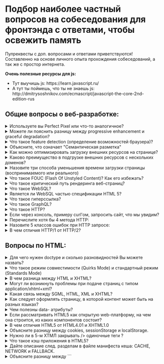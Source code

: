 # Подбор наиболее частный вопросов на собеседования для фронтэнда с ответами, чтобы освежить память

Пулреквесты с доп. вопросами и ответами приветствуются! Составленно на основе личного опыта прохождения собеседований, а так же с простор интернета.

<div>
	<b>Очень полезные ресурсы для js:</b>
	<ul>
		<li>Тут выучишь js: https://learn.javascript.ru/</li>
		<li>А тут ты поймешь, что ты не знаешь js: http://dmitrysoshnikov.com/ecmascript/javascript-the-core-2nd-edition-rus</li>
	</ul>
</div>

## Общие вопросы о веб-разработке:

<details>
<summary>Используете вы Perfect Pixel или что-то аналогичное?</summary>
<div> <br />
	Следует уточнить про допуски при верстке, 5px - 10px
</div>
</details>

<details>
<summary>Можете ли пояснить разницу между progressive enhancement и graceful degradation?</summary>
<div> <br />
	<p>graceful degradation будет пониматься как отказоустойчивость клиентских веб-интерфейсов.
	Постепенная деградация может выражаться в возможности работы при отключённом JavaScript, в достаточно аккуратном отображении интерфейса в браузере, не поддерживающем новые свойства CSS3, в адекватном отображении сайта при отключенных изображениях. В каждом из этих случаев работа пользователя с интерфейсом будет в принципе возможна, хотя и не так удобна.</p>
	<p>Что же такое progressive enhancement? Чаще всего этот термин переводят, как прогрессивное улучшение. Прогрессивное улучшение предполагает, что веб-интерфейсы должны создаваться поэтапно, циклически, от простого к сложному. На каждом из этапов должен получаться законченный веб-интерфейс, который будет лучше, красивее и удобнее предыдущего. Можно сказать, что сейчас таких этапов четыре </p>
	<ul>
		<li>«Старый-добрый-HTML»</li>
		<li>«CSS»</li>
		<li>«CSS3»</li>
		<li>«JavaScript»</li>
	</ul>
	<p>
		Источник: https://htmlacademy.ru/blog/7-progressive-enhancement
	</p>
</div>
</details>

<details>
<summary>Что такое feature detection (определение возможностей браузера)?</summary>
<div> <br />
	<p>Feature detection определяет, поддерживает ли браузер тот или иной блок кода и запускает различный код в зависимости от того, поддерживает или нет, так чтобы браузер всегда мог показать рабочий код, вместо репортов об ошибках.</p>
	<b>2 способа определения в js</b>:
	<ul>
		<li>распарсить юзер-агент, определить версию браузера и писать в коде свитчи по версии браузера</li>
		<li>Проверить наличие свойства или метода в window(dom, bom, javascript):</li>
	</ul>
</div>

```javascript
if("geolocation" in navigator) {
	navigator.geolocation.getCurrentPosition(function(position) {
	// show the location on a map, perhaps using the Google Maps API
	});
} else {
	// Give the user a choice of static maps instead perhaps
}
```

<div>
	<b>1 способ в css</b>:
	<ul>
		<li>@supports</li>
	</ul>
	<p>
		Подробней: https://developer.mozilla.org/de/Learn/Tools_and_testing/Cross_browser_testing/Feature_detection
	</p>
</div>
</details>

<details>
<summary>Объясните, что означает "Семантическая разметка"</summary>
<div> <br />
	<p>Семантическая вёрстка, или семантический HTML-код, — это подход к созданию веб-страниц на языке HTML, основанный на использовании HTML-тегов в соответствии с их семантикой (предназначением), а также предполагающий логичную и последовательную иерархию страницы. Он противопоставляется подходу, при котором написание HTML-кода определяется внешним видом веб-страницы. Для оформления веб-страниц, написанных в соответствии с семантикой, используются каскадные таблицы стилей (CSS). Стандарт HTML с самого начала включал в себя ряд семантических тегов, но большую популярность семантическая вёрстка получила после начала работ над HTML5.</p>
	<p>
		Источник: https://ru.wikipedia.org/wiki/Семантическая_вёрстка
	</p>
</div>
</details>

<details>
<summary>Как можно оптимизировать загрузку внешних ресурсов на странице?</summary>
<div> <br />
	<ul>
		<li>Уменьшите количество HTTP-запросов</li>
		<li>Используйте поддомены для параллельного скачивания</li>
		<li>Используйте кэш браузера</li>
		<li>Используйте CDN для загрузки популярных JavaScript библиотек</li>
		<li>Используйте Gzip- сжатие</li>
	</ul>
	<p>
		Подробней по каждому пункту: https://habrahabr.ru/post/137239/
	</p>
</div>
</details>

<details>
<summary>Каково преимущество в подгрузке внешних ресурсов с нескольких доменов?</summary>
<div> <br />
	<p>Cогласно спецификации HTTP/1.1 на браузеры накладываются ограничения на количество одновременно загружаемых компонентов сайта, а именно не более 2-х компонентов с одного хоста. Поэтому если на Вашем сайте много графики, то ее лучше вынести на отдельный поддомен или поддомены. Для Вас это будет один и тот же сервер, а для браузера – разные. Чем больше поддоменов Вы создадите, тем больше файлов браузер сможет одновременно загрузить и тем быстрее загрузится вся страница сайта. Вам остается лишь изменить адрес картинок на новый. Очень простой, но действенный способ.
	</p>
</div>
</details>

<details>
<summary>Назовите три способа уменьшения времени загрузки страницы (воспринимаемого или реального)</summary>
<div> <br />
	<ul>
		<li>Помещайте CSS файлы в начале страницы</li>
		<li>Помещайте javascript в конец страницы</li>
		<li>Минимизируйте css и javascript</li>
		<li>Оптимизируйте ваши изображения</li>
		<li>Не масштабируйте изображения</li>
	</ul>
	<p>
		Подробней по каждому пункту: https://habrahabr.ru/post/137239/
	</p>
</div>
</details>

<details>
<summary>Что такое FOUC (Flash Of Unstyled Content)? Как его избежать?</summary>
<div> <br />
	<p>Flash of Unstyled Content (FOUC) – это кратковременное появление неоформленных HTML-элементов в некоторых версиях браузеров – сразу же после создания визуальных элементов и до полного применения стилей CSS.</p>
	<ul>
		<li>`css {display: block}` на компонент</li>
		<li>В `<head>` инлайнится код, необходимый для показа минимум 600px высоты страницы без загрузки дополнительных стилей.</li>
	</ul>
</div>
</details>

<details>
<summary>Что такое критический путь рендеринга веб-страниц?</summary>
<div> <br />
	<p>Критический путь рендеринга – это набор минимально необходимых для начала отрисовки страницы действий, ресурсов и вычислений.</p>
	<p>Критический путь можно измерять в количестве критических ресурсов, минимальном времени загрузки (измеряется в RTT) и объеме критических ресурсов (в байтах).</p>
	<p>Для иллюстрации возьмем простейший пример: HTML страницу размером 1 кб без внешних ресурсов. Критический путь будет: 1 ресурс (HTML-документ), 1 RTT (минимально), 1 кб трафика. Однако, таких простых страниц в природе почти не встретить, поэтому покажем, как можно определять критический путь на реальных веб-страницах.</p>
	<p>
		Подробней: https://habrahabr.ru/post/262239/
	</p>
</div>
</details>

<details>
<summary>Что такое WebSQL?</summary>
<div> <br />
	<p>WebSQL DB — это API для доступа к полноценному SQL-хранилищу данных, основанному на SQLite. Впрочем, последнее обстоятельство — скорее, особенность реализации и стандартом не оговаривается, хотя диалект SQL используется именно от SQLite.</p>
	<b>Подробней:</b>
	<ul>
		<li>(en) https://developer.mozilla.org/en-US/docs/Mozilla/Tech/XPCOM/Storage</li>
		<li>https://habrahabr.ru/post/84654/</li>
		<li>(Раздел: За пределами пары ключ/значение: конкурентное видение) http://htmlbook.ru/html5/storage</li>
	</ul>
</div>
</details>

<details>
<summary>Является ли WebSQL частью спецификации HTML 5?</summary>
<div> <br />
	<p>Нет. Многие относят его к HTML 5, но WebSQL не является частью спецификации HTML 5. Спецификация основана на SQLite.</p>
	<p>
		Поддержка браузерами: https://caniuse.com/#search=websql
	</p>
</div>
</details>

<details>
<summary>Что такое гиперссылка?</summary>
<div> <br />
	<p>Часть гипертекстового документа, ссылающаяся на другой элемент (команда, текст, заголовок, примечание, изображение) в самом документе, на другой объект (файл, каталог, приложение), расположенный на локальном диске или в компьютерной сети, либо на элементы этого объекта.</p>
	<p>
		Подробней: https://ru.wikipedia.org/wiki/Гиперссылка
	</p>
</div>
</details>

<details>
<summary>Что такое GraphQL?</summary>
<div> <br />
	<p>В двух словах, GraphQL это синтаксис, который описывает как запрашивать данные, и, в основном, используется клиентом для загрузки данных с сервера. GraphQL имеет три основные характеристики:</p>
	<ul>
		<li>Позволяет клиенту точно указать, какие данные ему нужны.</li>
		<li>Облегчает агрегацию данных из нескольких источников.</li>
		<li>Использует систему типов для описания данных.</li>
	</ul>
	<p>
		Подробней: https://habrahabr.ru/post/326986/
	</p>
</div>
</details>

<details>
<summary>Что такое HTTP?</summary>
<div> <br />
	<p>Протокол передачи гипертекста (Hypertext Transfer Protocol - HTTP) это прикладной протокол для передачи гипертекстовых документов, таких как HTML. Он создан для связи между веб-браузерами и веб-серверами, хотя в принципе HTTP может использоваться и для других целей. Протокол следует классической клиент-серверной модели, когда клиент открывает соединение, создаёт запрос, а затем ждет ответа. HTTP - это stateless-протокол, то есть сервер не сохраняет никаких данных (состояние) между двумя парами "запрос-ответ". Несмотря на то, что HTTP основан на TCP/IP, он так же может использовать любой транспорт, который не теряет молча сообщения (то есть он обязан знать дошло ли сообщение до адресата).</p>
	<b>Подробней:</b>
	<ul>
		<li>https://developer.mozilla.org/ru/docs/Web/HTTP</li>
		<li>https://ru.wikipedia.org/wiki/HTTP</li>
		<li>https://habrahabr.ru/post/215117/</li>
	</ul>
</div>
</details>

<details>
<summary>Если через консоль, примеру curl'oм, запросить сайт, что мы увидим?</summary>
<div> <br />
	<p>Стандартный ответ страницы, как для браузера</p>
	<p>Еще желательно знать, как организовывается докачка файлов, после восстановления соединения.</p>
	<p>
		Подробней: https://ru.wikipedia.org/wiki/HTTP
	</p>
</div>
</details>

<details>
<summary>Перечислите хотя бы 4 метода HTTP:</summary>
<div> <br />
	<p>GET, POST, PUT, DELETE</p>
	<b>Подробней:</b>
	<ul>
		<li>https://developer.mozilla.org/ru/docs/Web/HTTP</li>
		<li>https://ru.wikipedia.org/wiki/HTTP</li>
	</ul>
</div>
</details>

<details>
<summary>Назовите 5 классов ошибок при HTTP запросе:</summary>
<div> <br />
	<ul>
		<li>1xx Информирование о процессе передачи.</li>
		<li>2xx Информирование о случаях успешного принятия и обработки запроса клиента. В зависимости от статуса, сервер может ещё передать заголовки и тело сообщения.</li>
		<li>3xx Сообщает клиенту, что для успешного выполнения операции необходимо сделать другой запрос (как правило по другому URI). Из данного класса пять кодов 301, 302, 303, 305 и 307 относятся непосредственно к перенаправлениям (редирект). Адрес, по которому клиенту следует произвести запрос, сервер указывает в заголовке Location. При этом допускается использование фрагментов в целевом URI.</li>
		<li>4xx Указание ошибок со стороны клиента. При использовании всех методов, кроме HEAD, сервер должен вернуть в теле сообщения гипертекстовое пояснение для пользователя.</li>
		<li>5xx Информирование о случаях неудачного выполнения операции по вине сервера. Для всех ситуаций, кроме использования метода HEAD, сервер должен включать в тело сообщения объяснение, которое клиент отобразит пользователю.</li>
	</ul>
	<b>Подробней:</b>
	<ul>
		<li>https://developer.mozilla.org/ru/docs/Web/HTTP</li>
		<li>https://ru.wikipedia.org/wiki/HTTP</li>
	</ul>
</div>
</details>

<details>
<summary>В чем отличия HTTP/1 от HTTP/2?</summary>
<div> <br />
	<p>Протокол HTTP/2 является бинарным. По сравнению с предыдущим стандартом изменены способы разбиения данных на фрагменты и транспортирования их между сервером и клиентом.</p>
	<p>В HTTP/2 сервер имеет право послать то содержимое, которое ещё не было запрошено клиентом. Это позволит серверу сразу выслать дополнительные файлы, которые потребуются браузеру для отображения страниц, без необходимости анализа браузером основной страницы и запрашивания необходимых дополнений.</p>
	<p>Также часть улучшений получена за счёт мультиплексирования запросов и ответов для преодоления проблемы «head-of-line blocking» протоколов HTTP 1; сжатия передаваемых заголовков и введения явной приоритезации запросов.</p>
	<p>Так же поддерживает приоритетность загрузки</p>
	<p>
		Подробней: https://ru.wikipedia.org/wiki/HTTP/2
	</p>
</div>
</details>

## Вопросы по HTML:

<details>
<summary>Для чего нужен doctype и сколько разновидностей Вы можете назвать?</summary>
<div> <br />
	<p>Элемент DOCTYPE предназначен для указания типа текущего документа — DTD (document type definition, описание типа документа). Это необходимо, чтобы браузер понимал, как следует интерпретировать текущую веб-страницу, поскольку HTML существует в нескольких версиях, кроме того, имеется XHTML (EXtensible HyperText Markup Language, расширенный язык разметки гипертекста), похожий на HTML, но различающийся с ним по синтаксису. Чтобы браузер «не путался» и понимал, согласно какому стандарту отображать веб-страницу и необходимо в первой строке кода задавать DOCTYPE.</p>
	<ul>
		<li>HTML 4.01</li>
		<li>HTML 5</li>
		<li>XHTML 1.0</li>
		<li>XHTML 1.1</li>
	</ul>
	<ul>
		<li>Подробней про то, как указывать теги для определенного Doctype: http://htmlbook.ru/html/%21doctype</li>
		<li>Хорошая полезная подробная статья: https://habrahabr.ru/post/71364/</li>
	</ul>
</div>
</details>

<details>
<summary>Что такое режим совместимости (Quirks Mode) и стандартный режим (Standards Mode)</summary>
<div> <br />
	<p>На сегодняшний день существует три режима отображения, которые используются движками разметки (layout engines) браузеров: режим совместимости (quirks mode), частично стандартный режим (almost standards mode) и стандартный режим (full standards mode). В режиме совместимости (quirks mode), разметка эмулирует нестандартное поведение браузеров Navigator 4 и Internet Explorer 5. Этот режим необходим для поддержки сайтов, созданных до начала широкого применения веб стандартов. В стандартном режиме (full standards mode) поведение браузера соответствует (будем надеяться) описанному в спецификациях HTML и CSS. В частично стандартном режиме (almost standards mode)  реализовано лишь незначительное количество так называемых "странностей" (quirks).</p>
	<p>Если вы будете пользоваться неполным тегом DOCTYPE, устаревшим его видом, или вообще забудете про него, броузер перейдет в «загадочный» (quirk) режим и будет исходить из предположения, что вы писали код страницы с ошибками и вольно отступали от стандартов, т.е. так, как писали в конце 90-ых годов.  В этом режиме броузер попытается разобрать вашу страницу по правилам обратной совместимости и выведет на экран, например, CSS так, как его вывел бы Internet Explorer 4-ой версии, а DOM будет работать так, как он работал именно в этом броузере (IE переключается в свой старый DOM, а Mozilla и Netscape 6 переключается вообще в бог знает что).</p>
	<b>Подробней</b>
	<ul>
		<li>https://developer.mozilla.org/ru/docs/Web/HTML/Quirks_Mode_and_Standards_Mode</li>
		<li>https://habrahabr.ru/post/71364/</li>
	</ul>
</div>
</details>

<details>
<summary>В чем разница между HTML и XHTML?</summary>
<div> <br />
	<ul>
		<li>XHTML - это приложение XML, которое является довольно строгим языком с угловыми скобками.</li>
		<li>HTML - это приложение SGML, которое является гораздо менее строгим языком с угловой скобкой.</li>
		<li>(XML также является применением SGML.)</li>
	</ul>
	<p>При написании кода XHTML придерживаются того же синтаксиса, который характерен для HTML. При этом разница между HTML и XHTML состоит в наборе некоторых обязательных правил.</p>
	<b>Правила XHTML следующие.</b>
	<ul>
		<li>Все теги и их атрибуты должны быть набраны в нижнем регистре (строчными символами).</li>
		<li>Значения любых атрибутов необходимо заключать в кавычки.</li>
		<li>Требуется закрывать все теги, даже такие, которым не сопоставлен закрывающий тег.</li>
		<li>Должна соблюдаться правильная вложенность тегов.</li>
		<li>Нельзя использовать сокращенные атрибуты тегов.</li>
		<li>Вместо атрибута name следует указывать id.</li>
		<li>Следует определять DTD (document type definition, описание типа документа) с помощью элемента DOCTYPE.</li>
	</ul>
	<p>
		Подробнее с примерами: http://htmlbook.ru/xhtml/sintaksis-xhtml
	</p>
</div>
</details>

<details>
<summary>Могут ли возникнуть проблемы при подаче страниц с типом application/xhtml+xml?</summary>
<div> <br />
<p>MIME (Multipurpose Internet Mail Extensions, многоцелевые расширения интернет-почты) — стандарт Интернет, является частью протокола HTTP. Задача MIME это идентификация типа содержимого документа по его заголовку. К примеру, текстовый файл имеет тип text/plain, а HTML-файл — text/html. Отправка заголовка обычно происходит на основе расширения файла веб-сервером.</p>
<p>Документы XHTML по умолчанию отправляются как text/html, что в действительности говорит о том, что мы имеем дело с HTML, а не XHTML-файлом. Чтобы задействовать возможности XHTML требуется отдавать файл с типом application/xhtml+xml. Если у вас установлен веб-сервер Apache, то вы можете сделать это через директиву AddType, добавив следующую строку в файл .htaccess, расположенный в корне сайта.</p>

`AddType application/xhtml+xml .xhtml`

<p>В данном случае мы говорим, что все файлы с расширением .xhtml отдавать как application/xhtml+xml. Если документы формируются через PHP, то можно отдавать заголовок следующим образом:</p>

`header ("Content-type: application/xhtml+xml");`

<p>Учтите, что эта строка должна идти до вывода любого текста на странице.</p>
<p>Браузер Internet Explorer до версии 8.0 включительно не поддерживает тип application/xhtml+xml и не сможет отобразить страницу, которая отдаётся с этим типом. Остальные браузеры, в том числе IE9, понимают этот тип как переход в стандартный режим.</p>
<p>Тип application/xhtml+xml необходим в случае, когда в документе применяется MathML (Mathematical Markup Language, язык математической разметки), предназначенный для добавления формул или SVG (Scalable Vector Graphics, масштабируемая векторная графика), язык разметки для создания на странице векторных рисунков. Если вы ничего не знаете об этих технологиях и пока не собираетесь их использовать, лучше отдавать документ как text/html. Это позволит охватить наибольшее количество браузеров и поисковых систем.</p>
<p>По сути, тип text/html для файлов с расширением .html или .htm настроен автоматически, поэтому не требуется предпринимать каких-либо действий для этого типа.</p>
<p>согласование содержимого для переключения между application/xhtml+xml и text/html так же, как вы описываете, не замечая проблем с поисковыми роботами. Строго говоря, вы должны учитывать значения q в заголовке accept, который указывает предпочтение пользовательского агента к каждому типу контента. Если пользовательский агент предпочитает принимать text/html, но будет принимать application/xhtml+xml в качестве альтернативы, то для обеспечения максимальной безопасности вы должны иметь страницу text/html.</p>
</div>
</details>

<details>
<summary>Какая связь между SGML, HTML, XML и XHTML?</summary>
<div> <br />
	<p>SGML (Standard generalized markup language — стандартный обобщённый язык разметки) – это стандарт, который определяет разметку документа.</p>
	<p>HTML – это язык разметки, который описывается с помощью SGML.</p>
	<p>Итак, с помощью SGML было создано DTD (определение типа документа), на которое ссылается и которого должен придерживаться HTML. Поэтому вы всегда можете найти декларацию «DOCTYPE» в начале страницы HTML, которая определяет, какое DTD будет использовать браузер при разборе кода страницы.</p>

```html
<!DOCTYPE html PUBLIC "-//W3C//DTD HTML 4.01//EN" "http://www.w3.org/TR/html4/strict.dtd">
```

<p>Разбор кода по стандарту SGML был связан с определёнными трудностями, поэтому был создан XML, чтобы облегчить эту процедуру. XML использует SGML. Например, в SGML вы должны использовать открывающие и закрывающие теги, тогда как в XML вы можете использовать самозакрывающиеся теги, которые закрываются автоматически. XHML был создан из XML и использовался в HTML 4.0. Поэтому, например, в HTML, основанном на SGML, тег недопустим, а в XHTML он допускается. Вы можете использовать XML определение документа, как показано в следующем примере:</p>

```html
<!DOCTYPE html PUBLIC "-//W3C//DTD XHTML 1.0 Transitional//EN" "http://www.w3.org/TR/xhtml1/DTD/xhtml1-transitional.dtd">
```

<p>Вкратце, SGML стоит в основе всего. Старые версии HTML основаны на SGML, а HTML 4.0 использует XHTML, построенный на основе XML.</p>
</div>
</details>

<details>
<summary>Как следует оформлять страницу, в которой контент может быть на разных языках?</summary>
<div> <br />
	<p>От гугла: https://support.google.com/webmasters/answer/182192?hl=ru</p>
</div>
</details>

<details>
<summary>Чем полезны data- атрибуты?</summary>
<div> <br />
	<p>HTML5 спроектирован с возможностью расширения данных ассоциированных с каким-либо элементом, но в то же время не обязательно имеющих определённое значение. data-* атрибуты позволяют хранить дополнительную информацию в стандартных элементах HTML, без хаков вроде нестандартных атрибутов, лишних DOM-свойств или Node.setUserData().</p>
	<b>Синтаксис HTML</b>

```html
<article
	id="electriccars"
	data-columns="3"
	data-index-number="12314"
	data-parent="cars">
</article>
```

<b>Доступ в JavaScript</b>

```javascript
var article = document.getElementById('electriccars');
article.dataset.columns // "3"
article.dataset.indexNumber // "12314"
article.dataset.parent // "cars"
```

<b>Доступ в CSS</b>

```css
article::before {
	content: attr(data-parent);
}
```

<p>
	Подробнее: https://developer.mozilla.org/ru/docs/Web/Guide/HTML/Using_data_attributes
</p>
</div>
</details>

<details>
<summary>Если рассматривать HTML5 как открытую web-платформу, на чем она строится, из каких компонентов состоит?</summary>
<div> <br />
	<p>HTML5 (англ. HyperText Markup Language, version 5) — язык для структурирования и представления содержимого всемирной паутины. Это пятая версия HTML. Хотя стандарт был завершён (рекомендованная версия к использованию) только в 2014 году (предыдущая, четвёртая, версия опубликована в 1999 году), ещё с 2013 года[4] браузерами оперативно осуществлялась поддержка, а разработчиками — использование рабочего стандарта (англ. HTML Living Standard). Цель разработки HTML5 — улучшение уровня поддержки мультимедиа-технологий с одновременным сохранением обратной совместимости, удобочитаемости кода для человека и простоты анализа для парсеров.</p>
	<p>Во всемирной паутине долгое время использовались стандарты HTML 4.01, XHTML 1.0 и XHTML 1.1. Веб-страницы на практике оказывались свёрстаны с использованием смеси особенностей, представленных различными спецификациями, включая спецификации программных продуктов, например веб-браузеров, а также сложившихся общеупотребительных приёмов. HTML5 был создан как единый язык разметки, который мог бы сочетать синтаксические нормы HTML и XHTML. Он расширяет, улучшает и рационализирует разметку документов, а также добавляет единый API для сложных веб-приложений.</p>
	<p>В HTML5 реализовано множество новых синтаксических особенностей. Например, элементы <b>video</b>, <b>audio</b> и <b>canvas</b>, а также возможность использования SVG и математических формул. Эти новшества разработаны для упрощения создания и управления графическими и мультимедийными объектами в сети без необходимости использования сторонних API и плагинов. Другие новые элементы, такие как <b>section</b>, <b>article</b>, <b>header</b> и <b>nav</b>, разработаны для того, чтобы обогащать семантическое содержимое документа (страницы). Новые атрибуты были введены с той же целью, хотя ряд элементов и атрибутов был удалён. Некоторые элементы, например a, menu и cite, были изменены, переопределены или стандартизированы. API и DOM стали основными частями спецификации HTML5. HTML5 также определяет некоторые особенности обработки ошибок вёрстки, поэтому синтаксические ошибки должны рассматриваться одинаково всеми совместимыми браузерами.</p>
	<p>
		Подробнее: https://ru.wikipedia.org/wiki/HTML5
	</p>
</div>
</details>

<details>
<summary>В чем отличия HTML5 от HTML4.01 и XHTML1.0</summary>
<div>
	<br />
	<p>Ниже представлен список отличий(не все):</p>
	<ul>
		<li>Изменён синтаксис</li>
		<li>Встраивание SVG и MathML в text/html</li>
		<li>Новые элементы: 

```<article>, <aside>, <audio>, <canvas>, <command>, <datalist>, <details>, <embed>, <figcaption>, <figure>, <footer>, <header>, <hgroup>, <keygen>, <main>, <mark>, <meter>, <nav>, <output>, <progress>, <rp>, <rt>, <ruby>, <section>, <source>, <summary>, <time>, <video>, <wbr>```

</li>
	<li>Новые компоненты ввода: 

```date/time, email, url, search, number, range, tel, color```

</li>
	<li>Новые атрибуты: charset (в <b>meta</b>), async (в script)</li>
	<li>Глобальные атрибуты, которые могут быть применены ко всем элементам: id, tabindex, hidden, data-* (пользовательские атрибуты данных)</li>
	<li>Элементы, которые будут исключены: 

```<acronym>, <applet>, <basefont>, <big>, <center>, <dir>, <font>, <frame>, <frameset>, <isindex>, <noframes>, <strike>, <tt>```

</li>
	</ul>
	<p>
		Подробнее: https://ru.wikipedia.org/wiki/HTML5
	</p>
</div>
</details>

<details>
<summary>Объясните разницу между cookies, sessionStorage и localStorage.</summary>
<div>
	<br />
	<ul>
		<li> 
			<b>LocalStorage</b>
			<br />
			<b>Плюсы:</b>
			<ul>
				<li>Веб-хранилище можно рассматривать упрощенно как усовершенствование файлов cookie, обеспечивая гораздо большую емкость хранилища. Если вы посмотрите исходный код Mozilla, мы увидим, что 5120KB (5 МБ), равный 2,5 миллионам символов в Chrome), является размером хранилища по умолчанию для весь домен. Это дает вам значительно больше возможностей для работы, чем обычный cookie 4 КБ.</li>
				<li>Данные не отправляются обратно на сервер для каждого HTTP-запроса (HTML, изображения, JavaScript, CSS и т.д.) - уменьшение количества трафика между клиентом и сервером.</li>
				<li>Данные, хранящиеся в localStorage, сохраняются до явного удаления. Сделанные изменения сохраняются и доступны для всех текущих и будущих посещений сайта.</li>
			</ul>
			<b>Минусы:</b>
			<ul>
				<li>Он работает в политике одного и того же происхождения. Таким образом, сохраненные данные будут доступны только в том же месте.</li>
			</ul>
		</li>
		<li>
			<b>Cookies</b>
			<br />
			<b>Плюсы:</b>
			<ul>
				<li>По сравнению с другими, ничего.</li>
			</ul>
			<b>Минусы:</b>
			<ul>
				<li>Предел 4Kб предназначен для всего файла cookie, включая имя, значение, дату истечения срока годности и т.д. Чтобы поддерживать большинство браузеров, держите имя менее 4000 байт и общий размер файла cookie под 4093 байтами.</li>
				<li>Данные отправляются обратно на сервер для каждого HTTP-запроса (HTML, изображения, JavaScript, CSS и т.д.) - увеличение количества трафика между клиентом и сервером.</li>
			</ul>
			<b>Обычно допустимы следующие действия:</b>
			<ul>
				<li>300 файлов cookie</li>
				<li>4096 байт для каждого файла cookie</li>
				<li>20 файлов cookie для каждого домена</li>
				<li>81920 байт для каждого домена (задано 20 файлов cookie максимального размера 4096 = 81920 байт.)</li>
			</ul>
		</li>
		<li>
			<b>sessionStorage</b>
			<br />
			<b>Плюсы:</b>
			<ul>
				<li>Он похож на localStorage.</li>
				<li>Изменения доступны только для каждого окна (или вкладки в браузерах, таких как Chrome и Firefox). Сделанные изменения сохраняются и доступны для текущей страницы, а также для будущих посещений сайта в том же окне. Когда окно закрыто, хранилище удаляется.</li>
			</ul>
			<b>Минусы:</b>
			<ul>
				<li>Данные доступны только внутри окна/вкладки, в котором он был установлен.</li>
				<li>Данные не сохраняются, т.е. будут потеряны после закрытия окна/вкладки.</li>
				<li>Подобно localStorage, работает в политике одинакового происхождения. Таким образом, сохраненные данные будут доступны только в том же месте.</li>
			</ul>
		</li>
	</ul>
	<b>Подробней:</b>
	<ul>
		<li>LocalStorage: https://developer.mozilla.org/ru/docs/Web/API/Window/localStorage</li>
		<li>Cookies: https://developer.mozilla.org/ru/docs/Web/HTTP/Куки</li>
		<li>SessionStorage: https://developer.mozilla.org/ru/docs/Web/API/Window/sessionStorage</li>
	</ul>
</div>
</details>

<details>
<summary>Нужно ли в 5-м ХТМЛ закрывать /> одиночные теги ?</summary>
<div>
	<br />
	<p>По спецификации - не нужно. Закрывающие слэши предполагаются в XHTML, а в HTML (любой версии) они не нужны.</p>
	<p>По здравому смыслу - тоже не нужно. Валидатор w3c так же не ругается.</p>
</div>
</details>

<details>
<summary>Что такое кэш приложения в HTML5?</summary>
<div>
	<br />
	<p>Доступность в оффлайне становится всё более важной для веб-приложений. Да, все браузеры имеют механизмы кэширования, но они ненадежны и работают не всегда ожидаемо. HTML5 устраняет некоторые из этих неприятностей с помощью интерфейса ApplicationCache.</p>
	<p>Использование интерфейса кэша даёт вашему приложению три преимущества:</p>
	<ul>
		<li>автономный просмотр — пользователи могут исследовать ваш сайт целиком, когда они находятся в оффлайне;</li>
		<li>скорость — ресурсы кэшируются локально, поэтому загружаются быстрее;</li>
		<li>снижение нагрузки на сервер — браузер загружает с сервера только изменённые ресурсы.</li>
		<li>Кэш приложения (или AppCache) позволяет разработчику указать, какие файлы браузер должен кэшировать и сделать доступными для оффлайновых пользователей. Ваше приложение будет работать корректно, даже если пользователь нажимает кнопку «Обновить», находясь в автономном режиме.</li>
	</ul>
	<p>
		Подробней, как настроить и обновлять: http://htmlbook.ru/blog/rukovodstvo-po-ispolzovaniyu-kesha-prilozheniya
	</p>
</div>
</details>

<details>
<summary>Дайте описание след. разделам в файле манифеста кеша: CACHE, NETWORK и FALLBACK.</summary>
<div>
	<br />
	<ul>
		<li>CACHE - Это стандартный раздел для записи. Файлы, перечисленные в этом блоке (или сразу после  CACHE MANIFEST) будут явно кэшированы после того как они скачаны в первый раз.</li>
		<li>NETWORK - Файлы, перечисленные в этом разделе, это ресурсы, которые требуют подключения к серверу. Все запросы к этим ресурсам идут в обход кэша, даже если пользователь находится в оффлайне. Можно использовать * для задания шаблона.</li>
		<li>FALLBACK Дополнительный раздел указывает резервные страницы, если ресурс недоступен. Первый URL является ресурсом, второй резервом. Оба адреса должны быть относительны и быть в том же месте, что и файл манифеста. Можно использовать * для задания шаблона.</li>
	</ul>
	<p>
		Подробней, как настроить и обновлять: http://htmlbook.ru/blog/rukovodstvo-po-ispolzovaniyu-kesha-prilozheniya
	</p>
</div>
</details>

<details>
<summary>Объясните разницу между ```<script>, <script async> и <script defer>```</summary>
<div>	
	<br />
	<b>Просто script с src:</b>
	<br />
	<ul>
		<li>Получить страницу HTML (например, index.html)</li>
		<li>Начните синтаксический анализ HTML</li>
		<li>Парсер встречает тег ```<script>```, ссылающийся на внешний файл script.</li>
		<li>Браузер запрашивает файл script. Между тем, синтаксический анализатор блокирует и останавливает анализ другого HTML на вашей странице.</li>
		<li>Через некоторое время загрузится и затем выполняется script.</li>
		<li>Парсер продолжает анализировать остальную часть HTML-документа.</li>
	</ul>
	<p>
		<b>async</b>: Поддерживается всеми браузерами, кроме IE9-. Скрипт выполняется полностью асинхронно. То есть, при обнаружении ```<script async src="...">``` браузер не останавливает обработку страницы, а спокойно работает дальше. Когда скрипт будет загружен – он выполнится.
	</p>
	<p>
		<b>defer</b>: Поддерживается всеми браузерами, включая самые старые IE. Скрипт также выполняется асинхронно, не заставляет ждать страницу, но есть два отличия от async.
	</p>
	<p>
		Первое – браузер гарантирует, что относительный порядок скриптов с defer будет сохранён.
	</p>
	<p>
		Второе отличие – скрипт с defer сработает, когда весь HTML-документ будет обработан браузером.
	</p>
	<p>
		Подробнее: https://learn.javascript.ru/external-script#асинхронные-скрипты-defer-async
	</p>
</div>
</details>

<details>
<summary>Какое будет поведение ```<script async defer>```?</summary>
<div>
	<br />
	<p>При одновременном указании async и defer в современных браузерах будет использован только async, в IE9- – только defer (не понимает async).</p>
	<p>
		Подробнее: https://learn.javascript.ru/external-script#асинхронные-скрипты-defer-async
	</p>
</div>
</details>

<details>
<summary>Что такое прогрессивный рендеринг?</summary>
<div>
	<br />
	<p> Прогрессивное рендеринг - это имя, данное методам, используемым для рендеринга содержимого для отображения как можно быстрее. Раньше он был гораздо более распространенным в дни перед широкополосным доступом в Интернет, но он по-прежнему полезен в современном развитии, поскольку мобильные соединения данных становятся все более популярными (и ненадежными!)</p>
	<b>Примеры таких методов:</b>
	<ul>
		<li>Ленивая загрузка изображений, где (как правило) некоторые javascript загружают изображение, когда оно попадает в окно просмотра браузеров, вместо загрузки всех изображений при загрузке страницы.</li>
		<li>Приоритет видимого содержимого (или выше рендеринга сложения), где вы включаете только минимальные css/content/скрипты, необходимые для количества страницы, которая будет отображаться в чтобы браузер отображался как можно быстрее, вы можете использовать отложенный javascript (domready/load) для загрузки других ресурсов и контента.</li>
	</ul>
	<b>Подробнее:</b>
	<ul>
		<li>Совсем глубоко: https://habrahabr.ru/post/210558/</li>
		<li>Как рендерит: https://habrahabr.ru/post/224187/</li>
		<li>https://stackoverflow.com/questions/33651166/what-is-progressive-rendering</li>
	</ul>
</div>
</details>

<details>
<summary>Что такое meta теги?</summary>
<div>
	<br />
	<p>```<meta>``` определяет метатеги, которые используются для хранения информации предназначенной для браузеров и поисковых систем. Например, механизмы поисковых систем обращаются к метатегам для получения описания сайта, ключевых слов и других данных. Разрешается использовать более чем один метатег, все они размещаются в контейнере ```<head>```. Как правило, атрибуты любого метатега сводятся к парам «имя=значение», которые определяются ключевыми словами content, name или http-equiv.</p>
	<b>Аттрибуты:</b>
	<ul>
		<li>charset: Задает кодировку документа.</li>
		<li>content: Устанавливает значение атрибута, заданного с помощью name или http-equiv.</li>
		<li>http-equiv: Предназначен для конвертирования метатега в заголовок HTTP.</li>
		<li>name: Имя метатега, также косвенно устанавливает его предназначение.</li>
	</ul>
	<p>
		Подробнее об аттрибутах: http://htmlbook.ru/html/META
	</p>
</div>
</details>

<details>
<summary>Как можно с помощью meta-тега, указать HTTP - заголовок?</summary>
<div>
	<br />

`<meta http-equiv="Content-Type" content="text/html" />`

<p>
	Много подброней: https://ru.wikipedia.org/wiki/Метатеги
</p>
</div>
</details>

<details>
<summary>Расскажите о meta-теге с name=viewport</summary>
<div>
	<br />
	<p>Типичный сайт, оптимизированный для мобильных устройств, содержит следующий мета-тег:</p>

```html
<meta name="viewport" content="width=device-width, initial-scale=1">
```

<p>Свойство width определяет размер окна просмотра. Он может быть установлен на определенное количество пикселей, скажем,width=600 или на специальное значение device-width, которое означает ширину экрана в пикселях CSS в масштабе 100%. (Есть также соответствующие значения height и device-height, которые могут быть полезны для страниц с элементами, которые изменяют размер или положение на основе высоты окна просмотра).</p>
<p>Свойство initial-scale контролирует уровень масштабирования при первой загрузке страницы. Свойства maximum-scale, minimum-scale и user-scalable определяют, как пользователям разрешено увеличивать или уменьшать страницу.</p>
<p>"user-scalable=no" запрещается любое масштабирование</p>
<p>
	Подброней: https://developer.mozilla.org/ru/docs/Mozilla/Mobile/Viewport_meta_tag
</p>
</div>
</details>

<details>
<summary>Какие теги практически обязательно должны быть в ```head```?</summary>
<div>
	<br />

```html
<meta charset="utf-8">
<meta http-equiv="x-ua-compatible" content="ie=edge"> <!-- Use the content="ie-edge" tag if your project
    supports Internet Explorer prior to version 11. -->
<meta name="viewport" content="width=device-width, initial-scale=1, shrink-to-fit=no">
<title>Page Title</title>
```

<p>
	Много больше информации о том, что должно быть в head: https://gethead.info/
</p>
</div>
</details>

<details>
<summary>Есть ли разница: `meta charset="utf-8"` и `meta http-equiv="Content-Type" content="text/html; charset=utf-8"`?</summary>
	<p>В HTML5 они эквивалентны</p>
	<p>Используйте ```meta charset="utf-8"``` для веб-браузеров при использовании HTML5.</p>
	<p>Используйте ```meta http-equiv="Content-Type" content="text/html; charset=utf-8"``` при использовании HTML4 или XHTML или для устаревших парсеров dom, например DOMDocument в php</p>
</details>

<details>
<summary>Как сделать чтобы все гиперссылки сайта открывались в новом окне, т.е чтобы по умолчанию использовался `target="_blank"`?</summary>
<div>
	<br />
	<p>Нужно в области head прописать тег base с атрибутом `target="_blank"`:</p>

```html
<head><base target=”_blank”></head>
```

</div>
</details>

<details>
<summary>А как теперь быть, если какую-то из гиперссылок я захочу открыть в этом же окне, т.е. не создавая новое?</summary>
<div>
	<br />
	<p>В тег `a` этой ссылки вам уже нужно будет добавить атрибут `target="_self"`, ибо по умолчанию сейчас у нас используется `target="_blank"`</p>
</div>
</details>

<details>
<summary>Что такое абсолютная и относительная ссылка?</summary>
<div>
	<br />
	<ul>
		<li>

`<a href=”http://google.com/example.html”>Абсолютная ссылка</a>`

</li>
		<li>

`<a href=”../../example.html”>Относительная ссылка</a>`

</li>
	</ul>
</div>
</details>

<details>
<summary>Какие новые элементы форм введены в HTML 5?</summary>
<div>
	<br />
	<b>В HTML 5 введены десять новых важных элементов форм:</b>
	<ul>
		<li>Color;</li>
		<li>Date;</li>
		<li>Datetime-local;</li>
		<li>Email;</li>
		<li>Time;</li>
		<li>Url;</li>
		<li>Range;</li>
		<li>Telephone;</li>
		<li>Number;</li>
		<li>Search;</li>
	</ul>
</div>
</details>

<details>
<summary>Что такое элемент datalist в HTML 5?</summary>
<div>
	<br />
	<p>Элемент datalist в HTML 5 помогает реализовать функцию автозаполнения в поле для ввода.</p>

```html
<input list="Country">
<datalist id="Country">
	<option value="India">
	<option value="Italy">
	<option value="Iran">
	<option value="Israel">
	<option value="Indonesia">
</datalist>
```

<p>
	Подробней: https://developer.mozilla.org/en-US/docs/Web/HTML/Element/datalist
</p>
</div>
</details>

<details>
<summary>Что такое элемент output в HTML 5?</summary>
<div>
	<br />
	<p>Элемент output требуется, когда вы хотите отобразить сумму двух введённых чисел в виде текста. Например, у вас есть два поля для ввода и вы хотите сложить числа из этих двух полей и отобразить их сумму в виде текста. Ниже приведён пример использования элемента output в HTML 5:</p>

```html
<form onsubmit="return false" oninput="o.value = parseInt(a.value) + parseInt(b.value)">
	<input name="a" type="number"> +
	<input name="b" type="number"> =
	<output name="o" />
</form>
```

<p>Вы можете заменить «parseInt» на «valueAsNumber» для простоты. Также вы можете использовать атрибут «for» элемента output для повышения читаемости.</p>

```html
<output name="o" for="a b"></output>
```

<p>
	Подробней: http://htmlbook.ru/blog/element-output
</p>
</div>
</details>

<details>
<summary>Что такое свойство valueAsNumber?</summary>
<div>
	<br />
	<p>В HTML5 представлено свойство JavaScript valueAsNumber для полей формы (в частности: number, date, range). Оно возвращает значение в виде числа, а не строки, то есть нам больше не нужно использовать parseInt или parseFloat, и оператор + складывает, а не склеивает.</p>

```html
<form onsubmit="return false" oninput="o.value = a.valueAsNumber + b.valueAsNumber">
	<input name="a" id="a" type="number" step="any"> +
	<input name="b" id="b" type="number" step="any"> =
	<output name="o" for="a b"></output>
</form>
```

<p>
	Подробней: http://htmlbook.ru/blog/element-output
</p>
</div>
</details>

<details>
<summary>Что такое SVG?</summary>
<div>
	<br />
	<p>язык разметки масштабируемой векторной графики, созданный Консорциумом Всемирной паутины (W3C) и входящий в подмножество расширяемого языка разметки XML, предназначен для описания двумерной векторной и смешанной векторно/растровой графики в формате XML. Поддерживает как неподвижную, так и анимированную интерактивную графику — или, в иных терминах, декларативную и скриптовую.</p>
	<p>
		Подробней: https://ru.wikipedia.org/wiki/SVG
	</p>
</div>
</details>

<details>
<summary>Что такое canvas в HTML 5?</summary>
<div>
	<p>Это HTML элемент, использующийся для рисования графики средствами языков программирования (обычно это JavaScript). Он может, к примеру, использоваться для рисования графов, создания коллажей или простой (и не очень) анимации. Изображения в правой части статьи являются примерами использования <canvas>, примеры их создания приводятся в этой статье.</p>
	<p>
		Подробней: https://developer.mozilla.org/ru/docs/Web/API/Canvas_API/Tutorial
	</p>
</div>
</details>

<details>
<summary>В чём разница между canvas и SVG?</summary>
<div>
	<br />
	<ul>
		<li>
			<b>SVG</b>
			<br />
			<b>Плюсы:</b>
			<ul>
				<li>Нет зависимости от разрешения — SVG лучше подходит для кроссплатформенных пользовательских интерфейсов, так как позволяет масштабировать изображение при различных разрешениях экрана.</li>
				<li>SVG очень хорошо поддерживает анимацию. Элементы могут быть анимированы с использованием описательного синтаксиса или с помощью JavaScript.</li>
				<li>Можно получить полный контроль над каждым элементом, используя SVG DOM API в JavaScript.</li>
				<li>SVG хранится в формате XML, что предоставляет больше возможностей браузерам по обеспечению доступности SVG документов по сравнению с элементом canvas. Таким образом, SVG выглядит лучшим решением для пользовательских интерфейсов веб-приложений.</li>
			</ul>
			<b>Минусы:</b>
			<ul>
				<li>Низкая скорость рендеринга при увеличении сложности документа (рисунка), так как используется модель DOM</li>
				<li>Скорее всего, SVG не подходит для таких приложений как игры. Возможно лучшим выбором будет комбинация HTML Canvas + SVG.</li>
			</ul>
		</li>
		<li>
			<b>Canvas</b>
			<br />
			<b>Плюсы:</b>
			<ul>
				<li>Высокая производительность при отрисовке любых 2D объектов.</li>
				<li>Стабильная производительность — всё есть пиксель. Производительность падает только при увеличении разрешения изображения.</li>
				<li>Можно сохранить полученное изображение в PNG или JPG файл.</li>
				<li>Лучше всего подходит для создания растровой графики (например, в играх, фракталов и т.п.), редактирования изображений и операций, требующих манипулирования на уровне пикселей.</li>
			</ul>
			<b>Минусы:</b>
			<ul>
				<li>Отрисовка основана на пикселях.</li>
				<li>Не существует API для анимации. Вам придется прибегать к использованию таймеров и других событий для обновления канвы.</li>
				<li>Слабые возможности по рендерингу текста.</li>
				<li>Возможно, не самый лучший выбор, когда доступность имеет решающее значение. Канва предоставляет вам поверхность для рисования в выбранном контексте (2D и 3D). Можно указать альтернативный контент внутри элемента canvas, который будет показан браузером при невозможности отображения графики. Кроме того, вы можете выполнить проверку доступности выбранного Canvas API с помощью JavaScript. На основе этого вы можете обеспечить различную функциональность для пользователей браузеров с разной поддержкой HTML 5 Canvas.</li>
				<li>HTML 5 Canvas не подходит для создания веб-сайтов или интерфейсов веб-приложений, так как пользовательские интерфейсы обычно должны быть динамическими и интерактивными, а Canvas требует от вас постоянной перерисовки каждого элемента в интерфейсе.</li>
			</ul>
		</li>
	</ul>
	<b>Подробней:</b>
	<ul>
		<li>https://habrahabr.ru/company/simbirsoft/blog/332750/</li>
		<li>https://developer.mozilla.org/ru/docs/Web/API/Canvas_API/Tutorial</li>
	</ul>
</div>
</details>

<details>
<summary>В каких случаях лучше выбрать canvas, а в каких svg?</summary>
<div>
	<br />
	<ul>
		<li>
			<b>HTML 5 Canvas следует использовать для:</b>
			<ul>
				<li>Редактирования изображений: обрезки, изменения размеров, фильтров (удаления эффекта красных глаз, создания эффекта сепии, изменения цветности или яркости)</li>
				<li>Создания растровой графики: визуализации данных, создания фракталов и графиков функций.</li>
				<li>Анализа изображений: создания гистограмм и т.п.</li>
				<li>Создания игровой графики, такой как спрайты и фоны.</li>
			</ul>
		</li>
		<li>
			<b>SVG следует использовать для:</b>
			<ul>
				<li>Создания пользовательских интерфейсов веб-приложений, независимых от разрешения экрана.</li>
				<li>Высокоинтерактивных анимированных пользовательских интерфейсов.</li>
				<li>Графиков и диаграмм.</li>
				<li>Редактирования векторных изображений.</li>
			</ul>
		</li>
	</ul>
</div>
</details>

<details>
<summary>Что такое WebGL?</summary>
<div>
	<br />
	<p>WebGL (Web-based Graphics Library) — программная библиотека для языка программирования JavaScript, позволяющая создавать на JavaScript интерактивную 3D-графику, функционирующую в широком спектре совместимых с ней веб-браузеров. За счёт использования низкоуровневых средств поддержки OpenGL, часть кода на WebGL может выполняться непосредственно на видеокартах. WebGL — это контекст элемента canvas HTML, который обеспечивает API 3D графики без использования плагинов. Спецификация версии 1.0 была выпущена 3 марта 2011 года. Проект по созданию библиотеки управляется некоммерческой организацией Khronos Group.</p>
	<p>Подробней: https://ru.wikipedia.org/wiki/WebGL</p>
</div>
</details>

<details>
<summary>Перечислите блочные элементы, которые Вам известны(хотя бы 5).</summary>
<div>
	<br />
	<p>

```<address>, <article>, <aside>, <audio>, <blockquote>, <canvas>, <dd>, <div>, <dl>, <fieldset>, <figcaption>, <figure>, <footer>, <form>, <h1>, <h2>, <h3>, <h4>, <h5>, <h6>, <header>, <hgroup>, <hr>, <li>, <main>, <nav>, <noscript>, <ol>, <output>, <p>, <pre>, <section>, <table>, <tfoot>, <ul>, <video>```

</p>
	<p>
		Подробней: https://developer.mozilla.org/ru/docs/Web/HTML/Block-level_elements
	</p>
</div>
</details>

<details>
<summary>Перечислите строчные элементы, которые Вам известны(хотя бы 5).</summary>
<div>
	<br />
	<ul>
		<li>

```b, big, i, small, tt```

</li>
		<li>
			
```abbr, acronym, cite, code, dfn, em, kbd, strong, samp, time, var```

</li>
		<li>

```a, bdo, br, img, map, object, q, script, span, sub, sup```
			
</li>
		<li>

```button, input, label, select, textarea```

</li>
	</ul>
	<p>
		Подробней: https://developer.mozilla.org/ru/docs/Web/HTML/Строчные_Элементы
	</p>
</div>
</details>

<details>
<summary>Дайте пояснения, для какой цели добавленны след. элементы: <b>article</b>, <b>aside</b>, <b>audio</b>, <b>canvas</b>, <b>figcaption</b>, <b>figure</b>, <b>footer</b>, <b>header</b>, <b>hgroup</b>, <b>output</b>, <b>section</b>, <b>video></b>. (Кратко)</summary>
<div>
	<br />
	<ul>
		<li><b>article</b>: Тег <b>article</b> задает содержание сайта вроде новости, статьи, записи блога, форума или др. Элемент  должен содержать часть самодостаточной информации, которая может быть вырвана из контекста всей страницы без потери смысла.</li>
		<li><b>aside</b>: Определяет блок сбоку от контента для размещения рубрик, ссылок на архив, меток и другой информации. Такой блок, как правило, называется «сайдбар» или «боковая панель».</li>
		<li><b>audio</b>: Добавляет, воспроизводит и управляет настройками аудиозаписи на веб-странице. Путь к файлу задается через атрибут src или вложенный тег <b>source</b>. Внутри контейнера <b>audio</b> можно написать текст, который будет выводиться в браузерах, не работающих с этим тегом.</li>
		<li><b>canvas</b>: Это HTML элемент, использующийся для рисования графики средствами языков программирования (обычно это JavaScript).</li>
		<li><b>figcaption</b>: Содержит описание для тега <b>figure</b>. Тег <b>figcaption</b> должен быть первым или последним элементом в группе.</li>
		<li><b>figure</b>: Используется для группирования любых элементов, например, изображений и подписей к ним.</li>
		<li><b>footer</b>: Тег <b>footer</b> задаёт «подвал» сайта или раздела, в нём может располагаться имя автора, дата документа, контактная и правовая информация.</li>
		<li><b>header</b>: Тег <b>header</b> задает «шапку» сайта или раздела, в которой обычно располагается заголовок.</li>
		<li><b>hgroup</b>: Используется для группирования заголовков веб-страницы или раздела. Внутри располагаются теги заголовков от <b>h1</b> до <b>h6</b>. Данный тег исключён из версии HTML от W3C, но остался в версии WHATWG, будущее элемента пока не определено.</li>
		<li><b>output</b>: Определяет область в которую выводится информация, преимущественно с помощью скриптов.</li>
		<li><b>section</b>: Задаёт раздел документа, может применяться для блока новостей, контактной информации, глав текста, вкладок в диалоговом окне и др. Раздел обычно содержит заголовок. Допускается вкладывать один тег <b>section</b> внутрь другого.</li>
		<li><b>video</b>: Добавляет, воспроизводит и управляет настройками видеоролика на веб-странице. Путь к файлу задается через атрибут src или вложенный тег <b>source</b>.</li>
	</ul>
	<b>Подробней:</b>
	<ul>
		<li>https://developer.mozilla.org/ru/docs/Web/HTML/Element/article</li>
		<li>https://developer.mozilla.org/ru/docs/Web/HTML/Element/aside</li>
		<li>https://developer.mozilla.org/ru/docs/Web/HTML/Element/audio</li>
		<li>https://developer.mozilla.org/ru/docs/Web/HTML/Element/canvas</li>
		<li>https://developer.mozilla.org/ru/docs/Web/HTML/Element/figure</li>
		<li>https://developer.mozilla.org/ru/docs/Web/HTML/Element/footer</li>
		<li>https://developer.mozilla.org/ru/docs/Web/HTML/Element/header</li>
		<li>https://developer.mozilla.org/ru/docs/Web/HTML/Element/hgroup</li>
		<li>https://developer.mozilla.org/ru/docs/Web/HTML/Element/section</li>
		<li>https://developer.mozilla.org/ru/docs/Web/HTML/Element/video</li>
	</ul> 
</div>
</details>

<details>
<summary>Чем отличается article от section?</summary>
<div>
	<br />
	<b>Чтобы не было путаницы, разберём где и когда использовать разные контейнеры:</b>
	<ul>
		<li><b>div</b> — контейнер общего назначения, не обязательно смысловой. Дивы используются для разметки мелких блоков, создания сетки и декоративных эффектов.</li>
		<li><b><section></b> — более крупный логический контейнер, объединяющий содержание по смыслу. Например, блок «О компании», список товаров, раздел личной информации в профиле и так далее.</li>
		<li><b><article></b> — самостоятельный, цельный и независимый раздел документа. Этот раздел можно в неизменном виде использовать в различных местах, в том числе и на других сайтах. Примеры: статья, пост в блоге, сообщение на форуме и так далее.</li>
	</ul>
	<p>
		Подробней: https://habrahabr.ru/post/214407/
	</p>
</div>
</details>

<details>
<summary>Для чего нужен тег <b>noscript</b>?</summary>
<div>
	<br />
	<p>Элемент HTML <b>noscript</b> определяет секцию html кода, которая будет вставлена, если в браузере пользователя нет либо отключена поддержка JavaScript'а.</p>
	<p>
		Подробней: https://developer.mozilla.org/ru/docs/Web/HTML/Element/noscript
	</p>
</div>
</details>

<details>
<summary>Что такое категории контента в HTML5, cколько их, расскажите о них.</summary>
<div>
	<br />
	<p>Каждый элемент HTML принадлежит некоторому количеству категорий контента, которые объединяют элементы с общим набором характеристик. Такая группировка является свободной, то есть не задает на самом деле отношение между элементами таких типов, но помогает определить и описать их поведение и правила, которым они должны следовать, особенно когда дело доходит до сложных деталей. Также возможна ситуация, когда элемент не входит ни в одну из этих категорий.</p>
	<b>Существует три типа категорий контента:</b>
	<ul>
		<li>Основные категории контента, описывающие общие для многих элементов правила;</li>
		<li>Категории контента для элементов форм, описывающие общие правила для элементов форм;</li>
		<li>Особые категории контента, описывающие редкие категории, актуальные только для нескольких элементов, возможно, лишь в особом контексте.</li>
	</ul>
	<p>
		Подробней: https://developer.mozilla.org/ru/docs/Web/Guide/HTML/Content_categories
	</p>
</div>
</details>

<details>
<summary>Какие категории считаются основными категориями контента?</summary>
<div>
	<br />
	<ul>
		<li>Метаданные: Элементы, принадлежащие к категории метаданных, изменяют отображение или поведение HTML-документа, связывают его с другими документами и предоставляют другую дополнительную информацию о документе.</li>
		<li>Потоковый контент: Элементы основного потока обычно содержат текст и встроенный контент.</li>
		<li>Секционный контент: Подобные элементы создают секции (блоки) в текущей структуре документа, определяющие область действия заголовочного контента и элементов <b>header</b> и <b>footer</b></li>
		<li>Заголовочный контент: Заголовочный контент задает заголовок секции, явно отмеченной структурным элементом или неявно – самим заголовочным.</li>
		<li>Фразовый контент: Фразовый контент определяет текст и его формат. Серии фразового контента образуют параграфы.</li>
		<li>Встроенный контент: Встроенный контент импортирует в документ другой ресурс или вставляет содержимое на другом языке разметки или принадлежащее другому пространству имен.</li>
		<li>Интерактивный контент: К интерактивному контенту относятся элементы, который специально разработаны для взаимодействия с пользователем.</li>
		<li>Явный контент: Контент считается явным, когда он не скрыт и не является пустым, это контент, который отображен и предметен. У элементов потокового или фразового контента должен быть хотя бы один явный узел.</li>
		<li>Контент форм: Контент форм включает в себя элементы, у которых есть владелец формы, обозначенный атрибутом form. Владелецем формы является либо элемент <b>form</b> либо элемент, id которого указан в атрибуте form.</li>
	</ul>
	<p>
		Подробней: https://developer.mozilla.org/ru/docs/Web/Guide/HTML/Content_categories
	</p>
</div>
</details>

<details>
<summary>Отличие <b>i</b> от <b>em</b> и <b>strong</b> от <b>b</b> т. д.?</summary>
<div>
	<br />
	<p>Следует отметить, что теги <b>b</b> и <b>strong</b>, также как <b>i</b> и <b>em</b>, несмотря на сходный результат, не совсем эквивалентны и заменяемы. Первый тег <b>b</b> — относится к тегам физической разметки и устанавливает жирный текст, а тег <b>strong</b> — является тегом логической разметки и определяет важность помеченного текста. Такое разделение тегов на логическое и физическое форматирование изначально предназначалось, чтобы сделать HTML универсальным, в том числе не зависящим от устройства вывода информации. Теоретически, если воспользоваться, например, речевым браузером, то текст, оформленный с помощью тегов <b>b</b> и <b>strong</b>, будет отмечен по-разному. Однако получилось так, что в популярных браузерах результат использования этих тегов равнозначен.</p>
</div>
</details>

<details>
<summary>Можно ли вложить <b>p</b> в другой такой же <b>p</b>? Можно ли вложить <b>div</b> в <b>p</b>?</summary>
<div>
	<br />
	<p>Синтаксически <b>div</b> и <b>p</b> внутри <b>p</b> является недопустимым во всех стандартах HTML. Более того, при использовании соответствующего парсера HTML невозможно разместить элемент <b>div</b> внутри <b>p</b> в DOM, потому что открывающий тег <b>div</b> автоматически закрывает элемент <b>p</b>.</p>
</div>
</details>

<details>
<summary>Какие теги запрещены в html5? (хотя бы 3, не страшно если ни одного)</summary>
<div>
	<br />

`<applet> <ins> <col />, <colgroup> <area /> <basefont /> <center> <bdo> <dir> <font> <frame /> <frameset> <iframe> <isindex> <noframes> <strike> <u> <tbody> <tfoot> <thead>`

</div>
</details>

<details>
<summary>Чем отличается класс (class) от идентификатора (id) в HTML?</summary>
<div>
	<br />
	<b>Идентификаторы:</b>
	<ul>
		<li>В коде документа каждый идентификатор уникален и должен быть включён лишь один раз.</li>
		<li>Имя идентификатора чувствительно к регистру.</li>
		<li>Через метод getElementById можно получить доступ к элементу по его идентификатору и изменить свойства элемента.</li>
		<li>Стиль для идентификатора имеет приоритет выше, чем у классов.</li>
	</ul>
	<b>Классы:</b>
	<ul>
		<li>Классы могут использоваться в коде неоднократно.</li>
		<li>Имена классов чувствительны к регистру.</li>
		<li>Классы можно комбинировать между собой, добавляя несколько классов к одному тегу.</li>
	</ul>
</div>
</details>